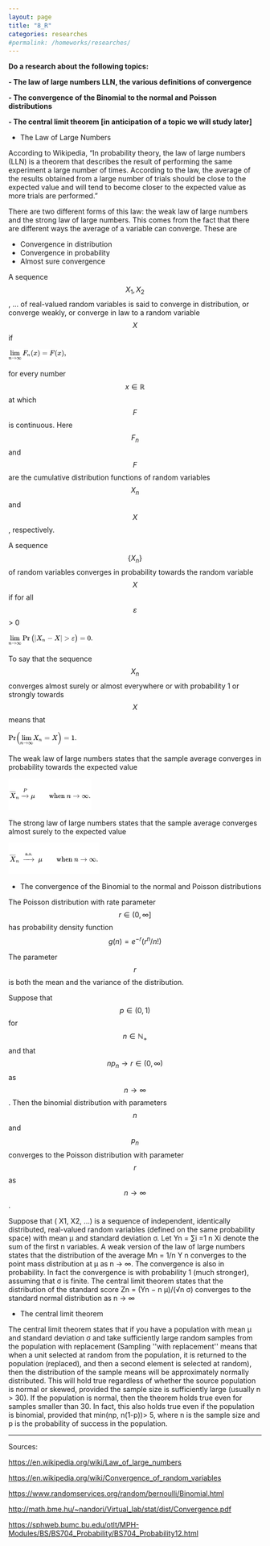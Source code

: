 ```yaml
---
layout: page
title: "8_R"
categories: researches
#permalink: /homeworks/researches/
---
```

<script type="text/x-mathjax-config">
  MathJax.Hub.Config({
    extensions: [
      "MathMenu.js",
      "MathZoom.js",
      "AssistiveMML.js",
      "a11y/accessibility-menu.js"
    ],
    jax: ["input/TeX", "output/CommonHTML"],
    TeX: {
      extensions: [
        "AMSmath.js",
        "AMSsymbols.js",
        "noErrors.js",
        "noUndefined.js",
      ]
    }
  });
</script>
<script type="text/javascript" async
  src="https://cdnjs.cloudflare.com/ajax/libs/mathjax/2.7.5/MathJax.js?config=TeX-MML-AM_CHTML">
</script>
<b>Do a research about the following topics:</b>

<b>- The law of large numbers LLN, the various definitions of convergence</b>

<b>- The convergence of the Binomial to the normal and Poisson distributions</b>

<b>- The central limit theorem \[in anticipation of a topic we will study later\] </b>

- The Law of Large Numbers

According to Wikipedia, “In probability theory, the law of large numbers (LLN) is a theorem that describes the result of performing the same experiment a large number of times. According to the law, the average of the results obtained from a large number of trials should be close to the expected value and will tend to become closer to the expected value as more trials are performed.”

There are two different forms of this law: the weak law of large numbers and the strong law of large numbers. This comes from the fact that there are different ways the average of a variable can converge.  These are

- Convergence in distribution
- Convergence in probability
- Almost sure convergence

A sequence $$X_{1}, X_{2}$$, ... of real-valued random variables is said to converge in distribution, or converge weakly, or converge in law to a random variable $$X$$ if

![convergence_in_distribution](/images/8_A-convergence_in_distribution.png)
  
for every number $$x\in\mathbb{R}$$ at which $$F$$ is continuous. Here $$F_{n}$$ and $$F$$ are the cumulative distribution functions of random variables $$X_{n}$$ and $$X$$, respectively.

A sequence $$\{X_{n}\}$$ of random variables converges in probability towards the random variable $$X$$ if for all $$\varepsilon$$ > 0

![convergence_in_probability](/images/8_A-convergence_in_probability.png)

To say that the sequence $$X_{n}$$ converges almost surely or almost everywhere or with probability 1 or strongly towards $$X$$ means that

![almost_sure_convergence](/images/8_A-almost_sure_convergence.png)

The weak law of large numbers states that the sample average converges in probability towards the expected value

![lln_weak](/images/8_A-lln_weak.png)

The strong law of large numbers states that the sample average converges almost surely to the expected value

![lln_strong](/images/8_A-lln_strong.png) 

- The convergence of the Binomial to the normal and Poisson distributions

The Poisson distribution with rate parameter $$r \in (0,\infty]$$ has probability density function $$g(n) = e^{-r} (r^{n}/n!)$$

The parameter $$r$$ is both the mean and the variance of the distribution.

Suppose that $$p \in (0, 1)$$ for $$n \in \mathbb{N}_{+}$$ and that $$np_{n} \to r \in (0, ∞)$$ as $$n \to \infty$$. Then the binomial distribution with parameters $$n$$ and $$p_{n}$$ converges to the Poisson distribution with parameter $$r$$ as $$n \to \infty$$.

Suppose that ( X1, X2, ...) is a sequence of independent, identically distributed, real-valued random variables (defined on the same probability space) with mean μ and standard deviation σ. Let Yn = ∑i =1 n Xi denote the sum of the first n variables. A weak version of the law of large numbers states that the distribution of the average Mn = 1/n Y n converges to the point mass distribution at μ as n → ∞. The convergence is also in probability. In fact the convergence is with probability 1 (much stronger), assuming that σ is finite. The central limit theorem states that the distribution of the standard score Zn = (Yn − n μ)/(√n σ) converges to the standard normal distribution as n → ∞

- The central limit theorem

The central limit theorem states that if you have a population with mean μ and standard deviation σ and take sufficiently large random samples from the population with replacement (Sampling ''with replacement'' means that when a unit selected at random from the population, it is returned to the population (replaced), and then a second element is selected at random), then the distribution of the sample means will be approximately normally distributed. This will hold true regardless of whether the source population is normal or skewed, provided the sample size is sufficiently large (usually n > 30). If the population is normal, then the theorem holds true even for samples smaller than 30. In fact, this also holds true even if the population is binomial, provided that min(np, n(1-p))> 5, where n is the sample size and p is the probability of success in the population.

----------------------------------------------------------------------------------

Sources:

https://en.wikipedia.org/wiki/Law_of_large_numbers

https://en.wikipedia.org/wiki/Convergence_of_random_variables

https://www.randomservices.org/random/bernoulli/Binomial.html

http://math.bme.hu/~nandori/Virtual_lab/stat/dist/Convergence.pdf

https://sphweb.bumc.bu.edu/otlt/MPH-Modules/BS/BS704_Probability/BS704_Probability12.html

